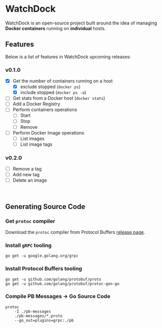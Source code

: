 # WatchDock

WatchDock is an open-source project built around the idea of managing **Docker containers** running on **individual** hosts.


## Features 
Below is a list of features in WatchDock upcoming releases:
### v0.1.0

- [x] Get the number of containers running on a host
  - [x] exclude stopped (`docker ps`)
  - [x] include stopped (`docker ps -a`)
- [ ] Get stats from a Docker host (`docker stats`)
- [ ] Add a Docker Registry 
- [ ] Perform containers operations
  - [ ] Start
  - [ ] Stop
  - [ ] Remove
- [ ] Perform Docker Image operations
  - [ ] List images
  - [ ] List image tags

### v0.2.0
  - [ ] Remove a tag
  - [ ] Add new tag
  - [ ] Delete an image
<br />

## Generating Source Code

### Get `protoc` compiler
Download the `protoc` compiler from Protocol Buffers [release page](https://github.com/protocolbuffers/protobuf/releases).

### Install `gRPC` tooling

```
go get -u google.golang.org/grpc
```

### Install Protocol Buffers tooling 

```
go get -u github.com/golang/protobuf/proto
go get -u github.com/golang/protobuf/protoc-gen-go

```

### Compile PB Messages -> Go Source Code
```
protoc 
    -I ./pb-messages
    ./pb-messages/*.proto
    --go_out=plugins=grpc:./pb
```

